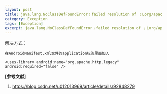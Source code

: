 ```yaml
---
layout: post
title: java.lang.NoClassDefFoundError；failed resolution of ；Lorg/apache/http/ProtocolVersion
category: Exception
tags: [Exception]
excerpt: java.lang.NoClassDefFoundError；failed resolution of ；Lorg/apache/http/ProtocolVersion
---
```


解决方式：

	在AndroidManifest.xml文件的application标签里面加入

	<uses-library android:name="org.apache.http.legacy" android:required="false" />



**[参考文献]**

1. <https://blog.csdn.net/u012013969/article/details/92848279>
